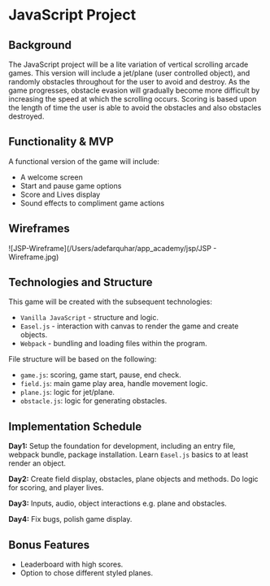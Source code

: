 # JavaScript Project

## Background
The JavaScript project will be a lite variation of vertical scrolling arcade games. This version will include a jet/plane (user controlled object), and randomly obstacles throughout for the user to avoid and destroy. As the game progresses, obstacle evasion will gradually become more difficult by increasing the speed at which the scrolling occurs. Scoring is based upon the length of time the user is able to avoid the obstacles and also obstacles destroyed.

## Functionality & MVP
A functional version of the game will include:
+ A welcome screen
+ Start and pause game options
+ Score and Lives display
+ Sound effects to compliment game actions

## Wireframes

![JSP-Wireframe](/Users/adefarquhar/app_academy/jsp/JSP - Wireframe.jpg)

## Technologies and Structure
This game will be created with the subsequent technologies:
+ `Vanilla JavaScript` - structure and logic.
+ `Easel.js` - interaction with canvas to render the game and create objects.
+ `Webpack` - bundling and loading files within the program.

File structure will be based on the following:
+ `game.js`: scoring, game start, pause, end check.
+ `field.js`: main game play area, handle movement logic.
+ `plane.js`: logic for jet/plane.
+ `obstacle.js`: logic for generating obstacles.

## Implementation Schedule
**Day1:** Setup the foundation for development, including an entry file, webpack bundle, package installation. Learn `Easel.js` basics to at least render an object.

**Day2:** Create field display, obstacles, plane objects and methods. Do logic for scoring, and player lives.

**Day3:** Inputs, audio, object interactions e.g. plane and obstacles.

**Day4:** Fix bugs, polish game display.

## Bonus Features
+ Leaderboard with high scores.
+ Option to chose different styled planes.
